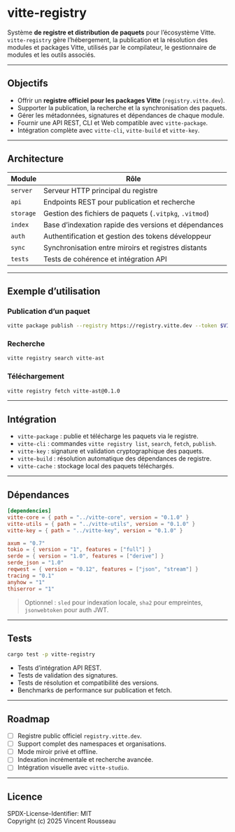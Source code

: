 # vitte-registry

Système **de registre et distribution de paquets** pour l’écosystème Vitte.  
`vitte-registry` gère l’hébergement, la publication et la résolution des modules et packages Vitte, utilisés par le compilateur, le gestionnaire de modules et les outils associés.

---

## Objectifs

- Offrir un **registre officiel pour les packages Vitte** (`registry.vitte.dev`).  
- Supporter la publication, la recherche et la synchronisation des paquets.  
- Gérer les métadonnées, signatures et dépendances de chaque module.  
- Fournir une API REST, CLI et Web compatible avec `vitte-package`.  
- Intégration complète avec `vitte-cli`, `vitte-build` et `vitte-key`.

---

## Architecture

| Module        | Rôle |
|---------------|------|
| `server`      | Serveur HTTP principal du registre |
| `api`         | Endpoints REST pour publication et recherche |
| `storage`     | Gestion des fichiers de paquets (`.vitpkg`, `.vitmod`) |
| `index`       | Base d’indexation rapide des versions et dépendances |
| `auth`        | Authentification et gestion des tokens développeur |
| `sync`        | Synchronisation entre miroirs et registres distants |
| `tests`       | Tests de cohérence et intégration API |

---

## Exemple d’utilisation

### Publication d’un paquet

```bash
vitte package publish --registry https://registry.vitte.dev --token $VITTE_TOKEN
```

### Recherche

```bash
vitte registry search vitte-ast
```

### Téléchargement

```bash
vitte registry fetch vitte-ast@0.1.0
```

---

## Intégration

- `vitte-package` : publie et télécharge les paquets via le registre.  
- `vitte-cli` : commandes `vitte registry list`, `search`, `fetch`, `publish`.  
- `vitte-key` : signature et validation cryptographique des paquets.  
- `vitte-build` : résolution automatique des dépendances de registre.  
- `vitte-cache` : stockage local des paquets téléchargés.

---

## Dépendances

```toml
[dependencies]
vitte-core = { path = "../vitte-core", version = "0.1.0" }
vitte-utils = { path = "../vitte-utils", version = "0.1.0" }
vitte-key = { path = "../vitte-key", version = "0.1.0" }

axum = "0.7"
tokio = { version = "1", features = ["full"] }
serde = { version = "1.0", features = ["derive"] }
serde_json = "1.0"
reqwest = { version = "0.12", features = ["json", "stream"] }
tracing = "0.1"
anyhow = "1"
thiserror = "1"
``` 

> Optionnel : `sled` pour indexation locale, `sha2` pour empreintes, `jsonwebtoken` pour auth JWT.

---

## Tests

```bash
cargo test -p vitte-registry
```

- Tests d’intégration API REST.  
- Tests de validation des signatures.  
- Tests de résolution et compatibilité des versions.  
- Benchmarks de performance sur publication et fetch.

---

## Roadmap

- [ ] Registre public officiel `registry.vitte.dev`.  
- [ ] Support complet des namespaces et organisations.  
- [ ] Mode miroir privé et offline.  
- [ ] Indexation incrémentale et recherche avancée.  
- [ ] Intégration visuelle avec `vitte-studio`.

---

## Licence

SPDX-License-Identifier: MIT  
Copyright (c) 2025 Vincent Rousseau
